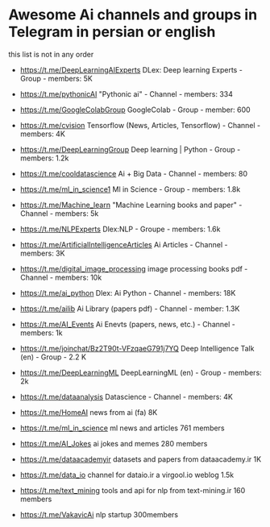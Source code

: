 # Awesome Ai channels and groups in Telegram in persian or english 

this list is not in any order 

- https://t.me/DeepLearningAIExperts DLex: Deep learning Experts - Group - members: 5K

- https://t.me/pythonicAI "Pythonic ai"  -  Channel  -  members: 334  

- https://t.me/GoogleColabGroup GoogleColab - Group -  member: 600 

- https://t.me/cvision Tensorflow (News, Articles, Tensorflow) - Channel - members: 4K

- https://t.me/DeepLearningGroup Deep learning | Python - Group  - members: 1.2k

- https://t.me/cooldatascience Ai + Big Data - Channel - members: 80 

- https://t.me/ml_in_science1 Ml in Science - Group - members: 1.8k 

- https://t.me/Machine_learn "Machine Learning books and paper" - Channel - members: 5k

- https://t.me/NLPExperts Dlex:NLP - Groupe - members: 1.6k

- https://t.me/ArtificialIntelligenceArticles Ai Articles - Channel - members: 3K

- https://t.me/digital_image_processing image processing books pdf - Channel - members: 10k

- https://t.me/ai_python Dlex: Ai Python - Channel - members: 18K

- https://t.me/ailib Ai Library (papers pdf) - Channel - member: 1.3K

- https://t.me/AI_Events Ai Enevts (papers, news, etc.) - Channel - members: 1k

- https://t.me/joinchat/Bz2T90t-VFzqaeG791j7YQ Deep Intelligence Talk (en) - Group - 2.2 K

- https://t.me/DeepLearningML DeepLearningML (en) - Group - members: 2k

- https://t.me/dataanalysis Datascience - Channel - members: 4K

- https://t.me/HomeAI news from ai (fa) 8K

- https://t.me/ml_in_science ml news and articles 761 members 

- https://t.me/AI_Jokes ai jokes and memes 280 members

- https://t.me/dataacademyir  datasets and papers from dataacademy.ir  1K

- https://t.me/data_io channel for dataio.ir a virgool.io weblog 1.5k 

- https://t.me/text_mining tools and api for nlp from text-mining.ir 160 members 

- https://t.me/VakavicAi nlp startup 300members

